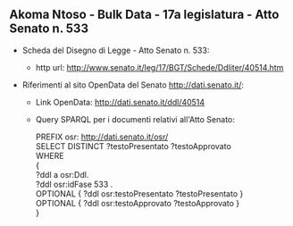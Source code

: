 ## Akoma Ntoso - Bulk Data - 17a legislatura - Atto Senato n. 533 ##

* Scheda del Disegno di Legge - Atto Senato n. 533:
	* http url: http://www.senato.it/leg/17/BGT/Schede/Ddliter/40514.htm

* Riferimenti al sito OpenData del Senato http://dati.senato.it/:
	* Link OpenData: http://dati.senato.it/ddl/40514
	* Query SPARQL per i documenti relativi all'Atto Senato:

        PREFIX osr: <http://dati.senato.it/osr/>  
		SELECT DISTINCT ?testoPresentato ?testoApprovato  
		WHERE  
		{  
		    ?ddl a osr:Ddl.  
		    ?ddl osr:idFase 533 .  
		    OPTIONAL { ?ddl osr:testoPresentato ?testoPresentato }  
		    OPTIONAL { ?ddl osr:testoApprovato ?testoApprovato }  
		}
		